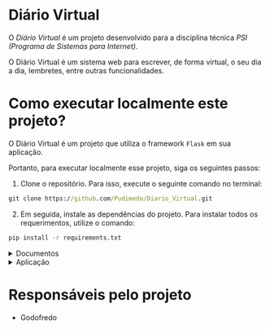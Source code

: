 # Diário Virtual

O *Diário Virtual* é um projeto desenvolvido para a disciplina técnica *PSI (Programa de Sistemas para Internet)*.

O Diário Virtual é um sistema web para escrever, de forma virtual, o seu dia a dia, lembretes, entre outras funcionalidades.

# Como executar localmente este projeto?

O Diário Virtual é um projeto que utiliza o framework `Flask` em sua aplicação.

Portanto, para executar localmente esse projeto, siga os seguintes passos:
1. Clone o repositório. Para isso, execute o seguinte comando no terminal:
```cmd
git clone https://github.com/Pudimedo/Diario_Virtual.git
```
2. Em seguida, instale as dependências do projeto. Para instalar todos os requerimentos, utilize o comando:
```cmd
pip install -r requirements.txt
```
<details>
  <summary>Documentos</summary>
    <ul>
        <li><a href='docs/requisitos_funcionas.md'>Requisitos Funcionais</a></li>
        <li><a href='docs/versionamento.md'>Versionamento</a></li>
    </ul>
</details>  
  
<details>
  <summary>Aplicação</summary>
    <ul>
        <li><a href='src/app.py'>Código main da aplicação</a></li>
        <li><a href='src/database/insert.py'>Insert no banco de dados</a></li>
        <li><a href='src/database/schema.sql'>Schema</a></li>
        <li><a href='src/templates/'>Templates</a></li>
    </ul>
</details>

# Responsáveis pelo projeto

- Godofredo